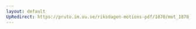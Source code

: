 ```yaml
---
layout: default
UpRedirect: https://pruto.im.uu.se/riksdagen-motions-pdf/1870/mot_1870__ak__57/mot_1870__ak__57-002.pdf
---
```

